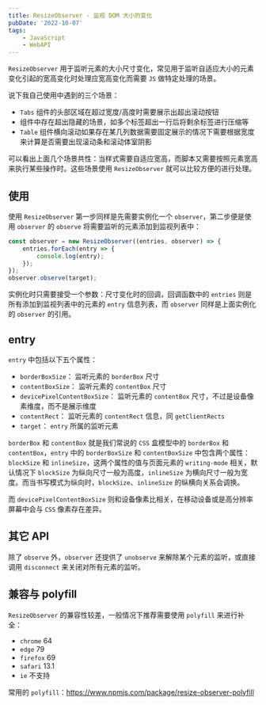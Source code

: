```yaml
---
title: ResizeObserver - 监视 DOM 大小的变化
pubDate: '2022-10-07'
tags:
    - JavaScript
    - WebAPI
---
```


`ResizeObserver` 用于监听元素的大小尺寸变化，常见用于监听自适应大小的元素变化引起的宽高变化时处理应宽高变化而需要 `JS` 做特定处理的场景。

说下我自己使用中遇到的三个场景：

-   `Tabs` 组件的头部区域在超过宽度/高度时需要展示出超出滚动按钮
-   组件中存在超出隐藏的场景，如多个标签超出一行后将剩余标签进行压缩等
-   `Table` 组件横向滚动如果存在某几列数据需要固定展示的情况下需要根据宽度来计算是否需要出现滚动条和滚动体室阴影

可以看出上面几个场景共性：当样式需要自适应宽高，而脚本又需要按照元素宽高来执行某些操作时。这些场景使用 `ResizeObserver` 就可以比较方便的进行处理。

## 使用

使用 `ResizeObserver` 第一步同样是先需要实例化一个 `observer`，第二步便是使用 `observer` 的 `observe` 将需要监听的元素添加到监视列表中：

```js
const observer = new ResizeObserver((entries, observer) => {
    entries.forEach(entry => {
        console.log(entry);
    });
});
observer.observe(target);
```

实例化时只需要接受一个参数：尺寸变化时的回调，回调函数中的 `entries` 则是所有添加到监视列表中的元素的 `entry` 信息列表，而 `observer` 同样是上面实例化的 `observer` 的引用。

## entry

`entry` 中包括以下五个属性：

-   `borderBoxSize`： 监听元素的 `borderBox` 尺寸
-   `contentBoxSize`： 监听元素的 `contentBox` 尺寸
-   `devicePixelContentBoxSize`： 监听元素的 `contentBox` 尺寸，不过是设备像素维度，而不是展示维度
-   `contentRect`： 监听元素的 `contentRect` 信息，同 `getClientRects`
-   `target`： `entry` 所属的监听元素

`borderBox` 和 `contentBox` 就是我们常说的 `CSS` 盒模型中的 `borderBox` 和 `contentBox`，`entry` 中的 `borderBoxSize` 和 `contentBoxSize` 中包含两个属性：`blockSize` 和 `inlineSize`，这两个属性的值与页面元素的 `writing-mode` 相关，默认情况下 `blockSize` 为纵向尺寸一般为高度，`inlineSize` 为横向尺寸一般为宽度。而当书写模式为纵向时，`blockSize`、`inlineSize` 的纵横向关系会调换。

而 `devicePixelContentBoxSize` 则和设备像素比相关，在移动设备或是高分辨率屏幕中会与 `CSS` 像素存在差异。

## 其它 API

除了 `observe` 外，`observer` 还提供了 `unobserve` 来解除某个元素的监听，或直接调用 `disconnect` 来关闭对所有元素的监听。

## 兼容与 polyfill

`ResizeObserver` 的兼容性较差，一般情况下推荐需要使用 `polyfill` 来进行补全：

-   `chrome` 64
-   `edge` 79
-   `firefox` 69
-   `safari` 13.1
-   `ie` 不支持

常用的 `polyfill`：https://www.npmjs.com/package/resize-observer-polyfill